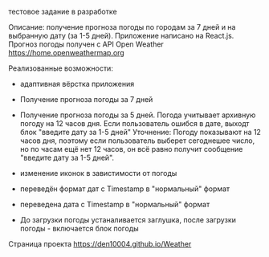 тестовое задание
в разработке

Описание: получение прогноза погоды по городам за 7 дней и на выбранную дату (за 1-5 дней).
Приложение написано на React.js. Прогноз погоды получен с API Open Weather https://home.openweathermap.org

Реализованные возможности:
- адаптивная вёрстка приложения
- Получение прогноза погоды за 7 дней
- Получение прогноза погоды за 5 дней. Погода учитывает архивную погоду на 12 часов дня. Если пользователь ошибся в дате, выходт блок "введите дату за 1-5 дней" Уточнение: Погоду      показывают на 12 часов дня, поэтому если пользователь выберет сегоднешее число, но по часам ещё нет 12 часов, он всё равно получит сообщение "введите дату за 1-5 дней".

- изменение иконок в завистимости от погоды
- переведён формат дат с Timestamp в "нормальный" формат
- переведена дата с Timestamp в "нормальный" формат
- До загрузки погоды устаналивается заглушка, после загрузки погоды - включается блок погоды



Страница проекта
https://den10004.github.io/Weather
